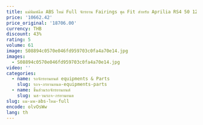 ```yaml
---
title: แม่พิมพ์ฉีด ABS ใหม่ Full จักรยาน Fairings ชุด Fit สําหรับ Aprilia RS4 50 125 2012 2013 2014 2015 12 13 14 15 ตัวถังรถชุดสีแดงสีเขียว
price: '10662.42'
price_original: '18706.00'
currency: THB
discount: 43%
rating: 5
volume: 61
image: S08894c0570e046fd959703c0fa4a70e14.jpg
images:
  - S08894c0570e046fd959703c0fa4a70e14.jpg
video: ''
categories:
  - name: รถจักรยานยนต์ equipments & Parts
    slug: รถจ-กรยานยนต-equipments-parts
  - name: ชิ้นส่วนรถจักรยานยนต์
    slug: นส-วนรถจ-กรยานยนต
slug: แม-มพ-abs-ใหม-full
encode: olvOsWw
lang: th
---
```

  